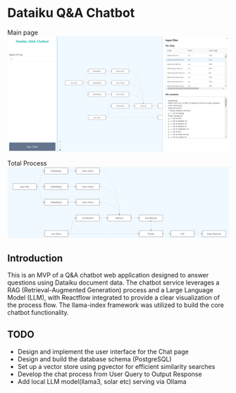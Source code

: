 # Dataiku Q&A Chatbot

Main page
![alt text](./images/screenshot1_v0.1.png)

Total Process
![alt text](./images/screenshot2_v0.1.png)

## Introduction

This is an MVP of a Q&A chatbot web application designed to answer questions using Dataiku document data. The chatbot service leverages a RAG (Retrieval-Augmented Generation) process and a Large Language Model (LLM), with Reactflow integrated to provide a clear visualization of the process flow. The llama-index framework was utilized to build the core chatbot functionality.

## TODO

-   Design and implement the user interface for the Chat page
-   Design and build the database schema (PostgreSQL)
-   Set up a vector store using pgvector for efficient similarity searches
-   Develop the chat process from User Query to Output Response
-   Add local LLM model(llama3, solar etc) serving via Ollama
